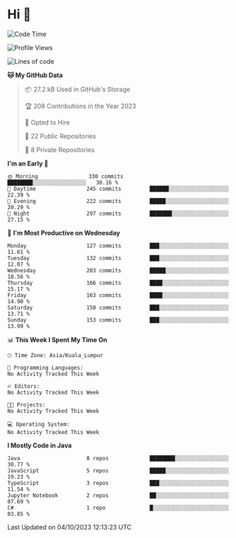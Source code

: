 <h1>Hi 👋</h1>

<!--START_SECTION:waka-->
![Code Time](http://img.shields.io/badge/Code%20Time-386%20hrs%2048%20mins-blue)

![Profile Views](http://img.shields.io/badge/Profile%20Views-3-blue)

![Lines of code](https://img.shields.io/badge/From%20Hello%20World%20I%27ve%20Written-1.1%20million%20lines%20of%20code-blue)

**🐱 My GitHub Data** 

> 📦 27.2 kB Used in GitHub's Storage 
 > 
> 🏆 208 Contributions in the Year 2023
 > 
> 💼 Opted to Hire
 > 
> 📜 22 Public Repositories 
 > 
> 🔑 8 Private Repositories 
 > 
**I'm an Early 🐤** 

```text
🌞 Morning                330 commits         ████████░░░░░░░░░░░░░░░░░   30.16 % 
🌆 Daytime                245 commits         ██████░░░░░░░░░░░░░░░░░░░   22.39 % 
🌃 Evening                222 commits         █████░░░░░░░░░░░░░░░░░░░░   20.29 % 
🌙 Night                  297 commits         ███████░░░░░░░░░░░░░░░░░░   27.15 % 
```
📅 **I'm Most Productive on Wednesday** 

```text
Monday                   127 commits         ███░░░░░░░░░░░░░░░░░░░░░░   11.61 % 
Tuesday                  132 commits         ███░░░░░░░░░░░░░░░░░░░░░░   12.07 % 
Wednesday                203 commits         █████░░░░░░░░░░░░░░░░░░░░   18.56 % 
Thursday                 166 commits         ████░░░░░░░░░░░░░░░░░░░░░   15.17 % 
Friday                   163 commits         ████░░░░░░░░░░░░░░░░░░░░░   14.90 % 
Saturday                 150 commits         ███░░░░░░░░░░░░░░░░░░░░░░   13.71 % 
Sunday                   153 commits         ███░░░░░░░░░░░░░░░░░░░░░░   13.99 % 
```


📊 **This Week I Spent My Time On** 

```text
🕑︎ Time Zone: Asia/Kuala_Lumpur

💬 Programming Languages: 
No Activity Tracked This Week

🔥 Editors: 
No Activity Tracked This Week

🐱‍💻 Projects: 
No Activity Tracked This Week

💻 Operating System: 
No Activity Tracked This Week
```

**I Mostly Code in Java** 

```text
Java                     8 repos             ████████░░░░░░░░░░░░░░░░░   30.77 % 
JavaScript               5 repos             █████░░░░░░░░░░░░░░░░░░░░   19.23 % 
TypeScript               3 repos             ███░░░░░░░░░░░░░░░░░░░░░░   11.54 % 
Jupyter Notebook         2 repos             ██░░░░░░░░░░░░░░░░░░░░░░░   07.69 % 
C#                       1 repo              █░░░░░░░░░░░░░░░░░░░░░░░░   03.85 % 
```




 Last Updated on 04/10/2023 12:13:23 UTC
<!--END_SECTION:waka-->
